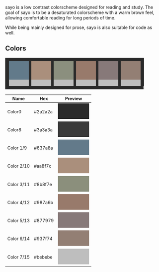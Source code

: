 sayo is a low contrast colorscheme designed for reading and study. The goal of sayo is to be a desaturated colorscheme with a warm brown feel, allowing comfortable reading for long periods of time.

While being mainly designed for prose, sayo is also suitable for code as well.

## Colors

![Preview](img/Palette.png)

Name | Hex  | Preview
---- | ---- | -------
Color0 | #2a2a2a | ![](img/color0.png)
Color8 | #3a3a3a | ![](img/color8.png)
Color 1/9 | #637a8a | ![](img/color1_9.png)
Color 2/10 | #aa8f7c | ![](img/color2_10.png)
Color 3/11 | #8b8f7e | ![](img/color3_11.png)
Color 4/12 | #987a6b | ![](img/color4_12.png)
Color 5/13 | #877979 | ![](img/color5_13.png)
Color 6/14 | #937f74 | ![](img/color6_14.png)
Color 7/15 | #bebebe | ![](img/color7_15.png)
